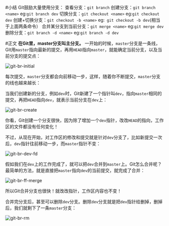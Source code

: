 #小结
Git鼓励大量使用分支：
查看分支：`git branch`
创建分支：`git branch <name>` eg:`git branch dev`
切换分支：`git checkout <name>` eg:`git checkout dev`
创建+切换分支：`git checkout -b <name>` eg:` git checkout -b dev`(相当于上面两条命令）
合并某分支到当前分支：`git merge <name>` eg:`git merge dev`
删除分支：`git branch -d <name>`  eg:`git branch -d dev`

#正文
**在Git里，master分支叫主分支。**
一开始的时候，`master`分支是一条线，Git用`master`指向最新的提交，再用`HEAD`指向`master`，就能确定当前分支，以及当前分支的提交点：

![git-br-initial](http://upload-images.jianshu.io/upload_images/14597179-a9c04e64b6ff65ac?imageMogr2/auto-orient/strip%7CimageView2/2/w/1240)

每次提交，`master`分支都会向前移动一步，这样，随着你不断提交，`master`分支的线也越来越长：

当我们创建新的分支，例如`dev`时，Git新建了一个指针叫`dev`，指向`master`相同的提交，再把`HEAD`指向`dev`，就表示当前分支在`dev`上：

![git-br-create](http://upload-images.jianshu.io/upload_images/14597179-366bce6dbbfe994a?imageMogr2/auto-orient/strip%7CimageView2/2/w/1240)

你看，Git创建一个分支很快，因为除了增加一个`dev`指针，改改`HEAD`的指向，工作区的文件都没有任何变化！

不过，从现在开始，对工作区的修改和提交就是针对`dev`分支了，比如新提交一次后，`dev`指针往前移动一步，而`master`指针不变：

![git-br-dev-fd](http://upload-images.jianshu.io/upload_images/14597179-02fb9ede79fcd202?imageMogr2/auto-orient/strip%7CimageView2/2/w/1240)

假如我们在`dev`上的工作完成了，就可以把`dev`合并到`master`上。Git怎么合并呢？最简单的方法，就是直接把`master`指向`dev`的当前提交，就完成了合并：

![git-br-ff-merge](http://upload-images.jianshu.io/upload_images/14597179-7b53bb949edf3c76?imageMogr2/auto-orient/strip%7CimageView2/2/w/1240)

所以Git合并分支也很快！就改改指针，工作区内容也不变！

合并完分支后，甚至可以删除`dev`分支。删除`dev`分支就是把`dev`指针给删掉，删掉后，我们就剩下了一条`master`分支：

![git-br-rm](http://upload-images.jianshu.io/upload_images/14597179-d24d4eaddb364f34?imageMogr2/auto-orient/strip%7CimageView2/2/w/1240)
